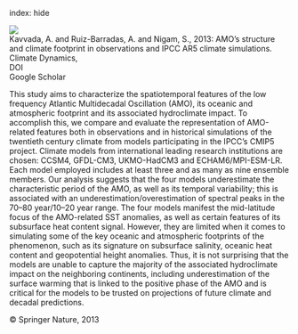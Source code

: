index: hide

<div class="Citation">
    <div class="Citation-thumb CitationThumb-linked"  data-href="https://doi.org/10.1007/s00382-013-1712-1">
      <img src="https://static.claimspace.cloud/climate-study-static/refs/thumbs/9/Kavvada_et_al_2013-thumb.png" />
    </div>

  <div class="Citation-body">
    <div class="Citation-text">Kavvada, A. and Ruiz-Barradas, A. and Nigam, S., 2013: AMO’s structure and climate footprint in observations and IPCC AR5 climate simulations. <span class="Article-journal">Climate Dynamics, </span><span class="Article-volume"></span></div>
    <div class="Citation-links">
      <div class="CitationLink" data-href="https://doi.org/10.1007/s00382-013-1712-1">
        <div class="CitationLink-icon CitationLink-Doi"></div>
        <div class="CitationLink-text">DOI</div>
      </div>
      <div class="CitationLink" data-href="https://scholar.google.com/scholar?q=10.1007/s00382-013-1712-1">
        <div class="CitationLink-icon CitationLink-Scholar"></div>
        <div class="CitationLink-text">Google Scholar</div>
      </div>
    </div>
  </div>
</div>

This study aims to characterize the spatiotemporal features of the low frequency Atlantic Multidecadal Oscillation (AMO), its oceanic and atmospheric footprint and its associated hydroclimate impact. To accomplish this, we compare and evaluate the representation of AMO-related features both in observations and in historical simulations of the twentieth century climate from models participating in the IPCC’s CMIP5 project. Climate models from international leading research institutions are chosen: CCSM4, GFDL-CM3, UKMO-HadCM3 and ECHAM6/MPI-ESM-LR. Each model employed includes at least three and as many as nine ensemble members. Our analysis suggests that the four models underestimate the characteristic period of the AMO, as well as its temporal variability; this is associated with an underestimation/overestimation of spectral peaks in the 70–80 year/10–20 year range. The four models manifest the mid-latitude focus of the AMO-related SST anomalies, as well as certain features of its subsurface heat content signal. However, they are limited when it comes to simulating some of the key oceanic and atmospheric footprints of the phenomenon, such as its signature on subsurface salinity, oceanic heat content and geopotential height anomalies. Thus, it is not surprising that the models are unable to capture the majority of the associated hydroclimate impact on the neighboring continents, including underestimation of the surface warming that is linked to the positive phase of the AMO and is critical for the models to be trusted on projections of future climate and decadal predictions.

<div class="Citation-copy">
&copy; Springer Nature, 2013
</div>